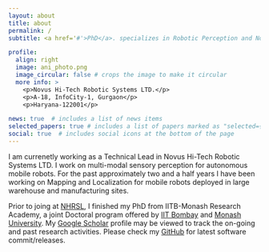 ```yaml
---
layout: about
title: about
permalink: /
subtitle: <a href='#'>PhD</a>. specializes in Robotic Perception and Non-linear conntrol Theory.

profile:
  align: right
  image: ani_photo.png
  image_circular: false # crops the image to make it circular
  more info: >
    <p>Novus Hi-Tech Robotic Systems LTD.</p>
    <p>A-18, InfoCity-1, Gurgaon</p>
    <p>Haryana-122001</p>

news: true  # includes a list of news items
selected_papers: true # includes a list of papers marked as "selected={true}"
social: true  # includes social icons at the bottom of the page
---
```


I am currenetly working as a Technical Lead in Novus Hi-Tech Robotic Systems LTD. I work on multi-modal sensory perception for autonomous mobile robots. For the past approximately two and a half years I have been working on Mapping and Localization for mobile robots deployed in large warehouse and manufacturing sites. 

Prior to joing at [NHRSL](https://novushitech.com/), I finished my PhD from IITB-Monash Research Academy, a joint Doctoral program offered by [IIT Bombay](https://www.iitb.ac.in/) and [Monash University](https://www.monash.edu/). My [Google Scholar](https://scholar.google.co.in/citations?user=PTq-MC0AAAAJ&hl=en) profile may be viewed to track the on-going and past research activities. Please check my [GitHub](https://github.com/ahar) for latest software commit/releases.
<!-- Put your address / P.O. box / other info right below your picture. You can also disable any these elements by editing `profile` property of the YAML header of your `_pages/about.md`. Edit `_bibliography/papers.bib` and Jekyll will render your [publications page](/al-folio/publications/) automatically. -->

<!-- Link to your social media connections, too. This theme is set up to use [Font Awesome icons](http://fortawesome.github.io/Font-Awesome/) and [Academicons](https://jpswalsh.github.io/academicons/), like the ones below. Add your Facebook, Twitter, LinkedIn, Google Scholar, or just disable all of them. -->

